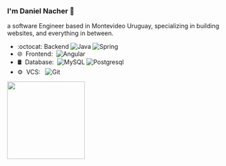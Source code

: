 ### I'm Daniel Nacher 👋
a software Engineer based in Montevideo Uruguay, specializing in building websites, and everything in between.

 - :octocat: Backend 
  ![Java](https://img.shields.io/badge/-Java-0A1A2F?style=flat&logo=Java&logoColor=FFF)
  ![Spring](https://img.shields.io/badge/-Spring-fff?style=flat&logo=spring&logoColor=0da80d)
 - 🌐 &nbsp;Frontend:&nbsp;
  ![Angular](https://img.shields.io/badge/-Angular-0A1A2F?style=flat&logo=angular&logoColor=CF0500)
 - 🛢 &nbsp;Database:&nbsp;
  ![MySQL](https://img.shields.io/badge/-MySQL-0A1A2F?style=flat&logo=mysql&logoColor=00d8fd)
  ![Postgresql](https://img.shields.io/badge/-Postgresql-0A1A2F?style=flat&logo=postgresql)
- ⚙️ &nbsp;VCS: &nbsp;
         ![Git](https://img.shields.io/badge/-Git-0A1A2F?style=flat&logo=git) 
         
         
<a href="https://github.com/jrgarciadev">
    <img height="180em" src="https://github-readme-stats.vercel.app/api?username=dnacher&show_icons=true&card_width=400&hide_border=true&title_color=f4f4f4&icon_color=00d8fd&bg_color=0A1A2F&text_color=a3a8c3&hide=contribs" />
</a>

<!--
**dnacher/dnacher** is a ✨ _special_ ✨ repository because its `README.md` (this file) appears on your GitHub profile.

Here are some ideas to get you started:

- 🔭 I’m currently working on ...
- 🌱 I’m currently learning ...
- 👯 I’m looking to collaborate on ...
- 🤔 I’m looking for help with ...
- 💬 Ask me about ...
- 📫 How to reach me: ...
- 😄 Pronouns: ...
- ⚡ Fun fact: ...
-->
